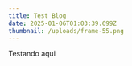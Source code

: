 ```yaml
---
title: Test Blog
date: 2025-01-06T01:03:39.699Z
thumbnail: /uploads/frame-55.png
---
```

T﻿estando aqui